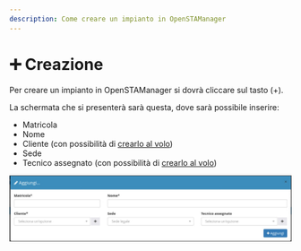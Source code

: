 ```yaml
---
description: Come creare un impianto in OpenSTAManager
---
```


# ➕ Creazione

Per creare un impianto in OpenSTAManager si dovrà cliccare sul tasto (+).

La schermata che si presenterà sarà questa, dove sarà possibile inserire:

* Matricola
* Nome
* Cliente (con possibilità di [crearlo al volo](https://docs.openstamanager.com/modules/attivita/creazione#creazione-di-record-al-volo))
* Sede
* Tecnico assegnato (con possibilità di [crearlo al volo](https://docs.openstamanager.com/modules/attivita/creazione#creazione-di-record-al-volo))

![](<../../../.gitbook/assets/image (143).png>)


